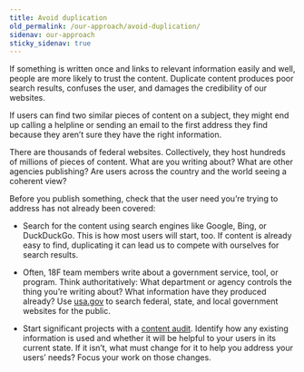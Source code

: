 ```yaml
---
title: Avoid duplication
old_permalink: /our-approach/avoid-duplication/
sidenav: our-approach
sticky_sidenav: true
---
```

If something is written once and links to relevant information easily and well, people are more likely to trust the content. Duplicate content produces poor search results, confuses the user, and damages the credibility of our websites.

If users can find two similar pieces of content on a subject, they might end up calling a helpline or sending an email to the first address they find because they aren’t sure they have the right information.

There are thousands of federal websites. Collectively, they host hundreds of millions of pieces of content. What are you writing about? What are other agencies publishing? Are users across the country and the world seeing a coherent view?

Before you publish something, check that the user need you’re trying to address has not already been covered:

- Search for the content using search engines like Google, Bing, or DuckDuckGo. This is how most users will start, too. If content is already easy to find, duplicating it can lead us to compete with ourselves for search results.

- Often, 18F team members write about a government service, tool, or program. Think authoritatively: What department or agency controls the thing you’re writing about? What information have they produced already? Use [usa.gov][] to search federal, state, and local government websites for the public.

- Start significant projects with a [content audit][]. Identify how any existing information is used and whether it will be helpful to your users in its current state. If it isn’t, what must change for it to help you address your users’ needs? Focus your work on those changes.

[content audit]: https://methods.18f.gov/decide/content-audit/
[usa.gov]: https://www.usa.gov/
